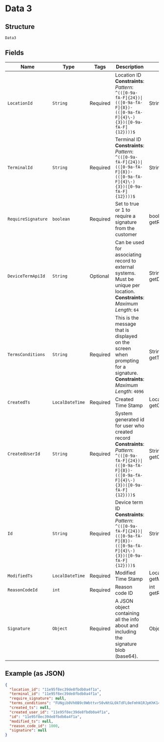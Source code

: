 
# Data 3

## Structure

`Data3`

## Fields

| Name | Type | Tags | Description | Getter | Setter |
|  --- | --- | --- | --- | --- | --- |
| `LocationId` | `String` | Required | Location ID<br>**Constraints**: *Pattern*: `^(([0-9a-fA-F]{24})\|(([0-9a-fA-F]{8})-(([0-9a-fA-F]{4}\-){3})([0-9a-fA-F]{12})))$` | String getLocationId() | setLocationId(String locationId) |
| `TerminalId` | `String` | Required | Terminal ID<br>**Constraints**: *Pattern*: `^(([0-9a-fA-F]{24})\|(([0-9a-fA-F]{8})-(([0-9a-fA-F]{4}\-){3})([0-9a-fA-F]{12})))$` | String getTerminalId() | setTerminalId(String terminalId) |
| `RequireSignature` | `boolean` | Required | Set to true or 1 to require a signature from the customer | boolean getRequireSignature() | setRequireSignature(boolean requireSignature) |
| `DeviceTermApiId` | `String` | Optional | Can be used for associating record to external systems. Must be unique per location.<br>**Constraints**: *Maximum Length*: `64` | String getDeviceTermApiId() | setDeviceTermApiId(String deviceTermApiId) |
| `TermsConditions` | `String` | Required | This is the message that is displayed on the screen when prompting for a signature.<br>**Constraints**: *Maximum Length*: `4096` | String getTermsConditions() | setTermsConditions(String termsConditions) |
| `CreatedTs` | `LocalDateTime` | Required | Created Time Stamp | LocalDateTime getCreatedTs() | setCreatedTs(LocalDateTime createdTs) |
| `CreatedUserId` | `String` | Required | System generated id for user who created record<br>**Constraints**: *Pattern*: `^(([0-9a-fA-F]{24})\|(([0-9a-fA-F]{8})-(([0-9a-fA-F]{4}\-){3})([0-9a-fA-F]{12})))$` | String getCreatedUserId() | setCreatedUserId(String createdUserId) |
| `Id` | `String` | Required | Device term ID<br>**Constraints**: *Pattern*: `^(([0-9a-fA-F]{24})\|(([0-9a-fA-F]{8})-(([0-9a-fA-F]{4}\-){3})([0-9a-fA-F]{12})))$` | String getId() | setId(String id) |
| `ModifiedTs` | `LocalDateTime` | Required | Modified Time Stamp | LocalDateTime getModifiedTs() | setModifiedTs(LocalDateTime modifiedTs) |
| `ReasonCodeId` | `int` | Required | Reason code ID | int getReasonCodeId() | setReasonCodeId(int reasonCodeId) |
| `Signature` | `Object` | Required | A JSON object containing all the info about and including the signature blob (base64). | Object getSignature() | setSignature(Object signature) |

## Example (as JSON)

```json
{
  "location_id": "11e95f8ec39de8fbdb0a4f1a",
  "terminal_id": "11e95f8ec39de8fbdb0a4f1a",
  "require_signature": null,
  "terms_conditions": "FUNgib0Vh0B9c0Wbttvr50vNtGLOkTdFL0eFmhN1RJpKhK14IENeDa8irp2dEk9thEcVHvVEyriQeZLs5NjNsCzqNj9JDA4RSJwK647IFtYjrNPN1nBb9bw6hoQ71oT5kpsiXGt8HcqBFVBVeDA7psIzKAyDveAw2o1hfjipkOtXrPgWun0rYwyyFuvqkT1egQYKfYDj",
  "created_ts": null,
  "created_user_id": "11e95f8ec39de8fbdb0a4f1a",
  "id": "11e95f8ec39de8fbdb0a4f1a",
  "modified_ts": null,
  "reason_code_id": 1000,
  "signature": null
}
```

